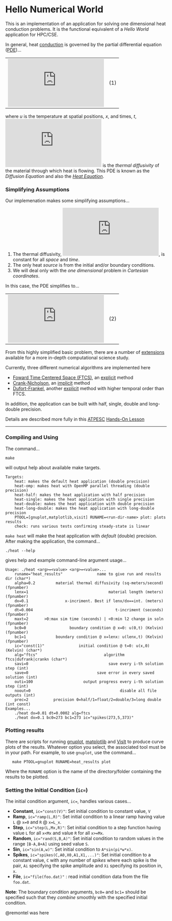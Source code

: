 # Hello Numerical World

This is an implementation of an application for solving one dimensional heat conduction
problems. It is the functional equivalent of a *Hello World* application for HPC/CSE.

In general, heat [conduction](https://en.wikipedia.org/wiki/Thermal_conduction) is governed
by the partial differential equation ([PDE](https://en.wikipedia.org/wiki/Partial_differential_equation))...

| | |
|:---:|:---:|
|![](http://latex.codecogs.com/gif.latex?%5Cfrac%7B%5Cpartial%20u%7D%7B%5Cpartial%20t%7D%20-%20%5Cnabla%20%5Ccdot%20%5Calpha%20%5Cnabla%20u%20%3D%200)|(1)|

where _u_ is the temperature at spatial positions, _x_, and times, _t_,
![](http://latex.codecogs.com/gif.latex?%5Calpha) is the _thermal diffusivity_
of the material through which heat is flowing. This PDE
is known as the _Diffusion Equation_ and also the [_Heat Equation_](https://en.wikipedia.org/wiki/Heat_equation).

### Simplifying Assumptions

Our implemenation makes some simplifying assumptions...

1. The thermal diffusivity, ![](http://latex.codecogs.com/gif.latex?%5Calpha),
   is constant for all _space_ and _time_.
1. The only heat _source_ is from the initial and/or boundary conditions.
1. We will deal only with the _one dimensional_ problem in _Cartesian coordinates_.

In this case, the PDE simplifies to...

| | |
|:---:|:---:|
|![](http://latex.codecogs.com/gif.latex?%5Cfrac%7B%5Cpartial%20u%7D%7B%5Cpartial%20t%7D%20%3D%20%5Calpha%20%5Cfrac%7B%5Cpartial%5E2%20u%7D%7B%5Cpartial%20x%5E2%7D)|(2)|

From this highly simplified basic problem, there are a number of [extensions](http://hplgit.github.io/num-methods-for-PDEs/doc/pub/diffu/html/._diffu001.html) available for a more in-depth computational science study.

Currently, three different numerical algorithms are implemented here

* [Foward Time Centered Space (FTCS)](https://en.wikipedia.org/wiki/FTCS_scheme), an
[explicit](https://en.wikipedia.org/wiki/Explicit_and_implicit_methods) method
* [Crank-Nicholson](https://en.wikipedia.org/wiki/Crank–Nicolson_method),
an [implicit](https://en.wikipedia.org/wiki/Explicit_and_implicit_methods) method
* [Dufort-Frankel](http://folk.ntnu.no/leifh/teaching/tkt4140/._main064.html#ch5:sec42), another
[explicit](https://en.wikipedia.org/wiki/Explicit_and_implicit_methods) method
with higher temporal order than FTCS.

In addition, the application can be built with half, single, double and long-double precision.

Details are described more fully in this [ATPESC](https://extremecomputingtraining.anl.gov)
[Hands-On Lesson](https://xsdk-project.github.io/MathPackagesTraining2020/lessons/hand_coded_heat/)

---

### Compiling and Using

The command...

```
make
```

will output help about available make targets.

```
Targets:
    heat: makes the default heat application (double precision)
    heat-omp: makes heat with OpenMP parallel threading (double precision)
    heat-half: makes the heat application with half precision
    heat-single: makes the heat application with single precision
    heat-double: makes the heat application with double precision
    heat-long-double: makes the heat application with long-double precision
    PTOOL=[gnuplot,matplotlib,visit] RUNAME=<run-dir-name> plot: plots results
    check: runs various tests confirming steady-state is linear

```

`make heat` will make the heat application with *default* (double) precision.
After making the application, the command...

```
./heat --help
```

gives help and example command-line argument usage...

```
Usage: ./heat <arg>=<value> <arg>=<value>...
    runame="heat_results"               name to give run and results dir (char*)
    alpha=0.2         material thermal diffusivity (sq-meters/second) (fpnumber)
    lenx=1                                   material length (meters) (fpnumber)
    dx=0.1                x-incriment. Best if lenx/dx==int. (meters) (fpnumber)
    dt=0.004                                    t-incriment (seconds) (fpnumber)
    maxt=2       >0:max sim time (seconds) | <0:min l2 change in soln (fpnumber)
    bc0=0                   boundary condition @ x=0: u(0,t) (Kelvin) (fpnumber)
    bc1=1             boundary condition @ x=lenx: u(lenx,t) (Kelvin) (fpnumber)
    ic="const(1)"               initial condition @ t=0: u(x,0) (Kelvin) (char*)
    alg="ftcs"                             algorithm ftcs|dufrank|crankn (char*)
    savi=0                                   save every i-th solution step (int)
    save=0                              save error in every saved solution (int)
    outi=100                      output progress every i-th solution step (int)
    noout=0                                       disable all file outputs (int)
    prec=2           precision 0=half/1=float/2=double/3=long double (int const)
Examples...
    ./heat dx=0.01 dt=0.0002 alg=ftcs
    ./heat dx=0.1 bc0=273 bc1=273 ic="spikes(273,5,373)"
```

### Plotting results

There are scripts for running [gnuplot](http://www.gnuplot.info), [matplotlib](https://matplotlib.org) and [VisIt](https://visit.llnl.gov) to produce curve plots of the results.
Whatever option you select, the associated tool must be in your path.
For example, to use `gnuplot`, use the command...

```
   make PTOOL=gnuplot RUNAME=heat_results plot
```

Where the `RUNAME` option is the name of the directory/folder containing the results to be plotted.

### Setting the Initial Condition (`ic=`)

The initial condition argument, `ic=`, handles various cases...
    
* **Constant**, `ic="const(V)"`: Set initial condition to constant value, `V`
* **Ramp**, `ic="ramp(L,R)"`: Set initial condition to a linear ramp having value `L` @ `x=0` and `R` @ `x=L_x`.
* **Step**, `ic="step(L,Mx,R)"`: Set initial condition to a step function having value `L` for all `x<Mx` and value `R` for all `x>=Mx`.
* **Random**, `ic="rand(S,B,A)"`: Set initial condition to random values in the range `[B-A,B+A]` using seed value `S`.
* **Sin**, `ic="sin(A,w)"`: Set initial condition to `A*sin(pi*w*x)`.   
* **Spikes**, `ic="spikes(C,A0,X0,A1,X1,...)"`: Set initial condition to a constant value, `C` with any number of _spikes_ where each spike is the pair, `Ai` specifying the spike amplitude and `Xi` specifying its position in, `x`.
* **File**, `ic="file(foo.dat)"` : read initial condition data from the file `foo.dat`.


**Note**: The boundary condition arguments, `bc0=` and `bc1=` should be specified such that they *combine* smoothly with the specified initial condition.

@remontel was here
